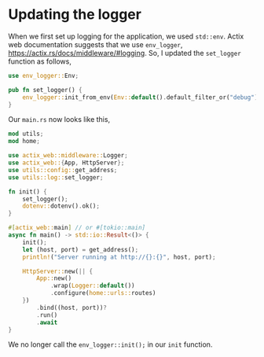 # Updating the logger

When we first set up logging for the application, we used `std::env`. Actix web documentation suggests that we use
`env_logger`, <https://actix.rs/docs/middleware/#logging>. So, I updated the `set_logger` function as follows,

```rust
use env_logger::Env;

pub fn set_logger() {
    env_logger::init_from_env(Env::default().default_filter_or("debug"));
}
```

Our `main.rs` now looks like this,

```rust
mod utils;
mod home;

use actix_web::middleware::Logger;
use actix_web::{App, HttpServer};
use utils::config::get_address;
use utils::log::set_logger;

fn init() {
    set_logger();
    dotenv::dotenv().ok();
}

#[actix_web::main] // or #[tokio::main]
async fn main() -> std::io::Result<()> {
    init();
    let (host, port) = get_address();
    println!("Server running at http://{}:{}", host, port);

    HttpServer::new(|| {
        App::new()
            .wrap(Logger::default())
            .configure(home::urls::routes)
    })
        .bind((host, port))?
        .run()
        .await
}
```

We no longer call the `env_logger::init();` in our `init` function.
